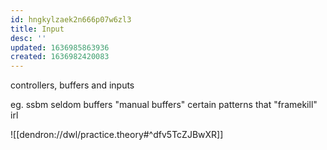 ```yaml
---
id: hngkylzaek2n666p07w6zl3
title: Input
desc: ''
updated: 1636985863936
created: 1636982420083
---
```


controllers, buffers and inputs

eg. ssbm seldom buffers
"manual buffers"
certain patterns that "framekill" irl

![[dendron://dwl/practice.theory#^dfv5TcZJBwXR]]
